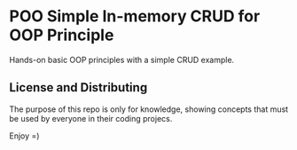 # POO Simple In-memory CRUD for OOP Principle

Hands-on basic OOP principles with a simple CRUD example.

## License and Distributing
The purpose of this repo is only for knowledge, showing concepts that must be used by everyone in their coding projecs.

Enjoy =)
